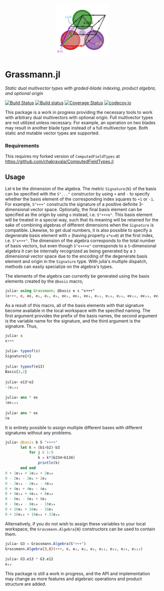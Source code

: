<p align="center">
  <img src="./docs/src/assets/logo.png" alt="Grassmann.jl"/>
</p>

# Grassmann.jl

*Static dual multivector types with graded-blade indexing, product algebra, and optional origin*

[![Build Status](https://travis-ci.org/chakravala/Grassmann.jl.svg?branch=master)](https://travis-ci.org/chakravala/Grassmann.jl)
[![Build status](https://ci.appveyor.com/api/projects/status/c36u0rgtm2rjcquk?svg=true)](https://ci.appveyor.com/project/chakravala/grassmann-jl)
[![Coverage Status](https://coveralls.io/repos/chakravala/Grassmann.jl/badge.svg?branch=master&service=github)](https://coveralls.io/github/chakravala/Grassmann.jl?branch=master)
[![codecov.io](http://codecov.io/github/chakravala/Grassmann.jl/coverage.svg?branch=master)](http://codecov.io/github/chakravala/Grassmann.jl?branch=master)

This package is a work in progress providing the necessary tools to work with arbitrary dual multivectors with optional origin. Full multivector types are not utilized unless necessary. For example, an operation on two blades may result in another blade type instead of a full multivector type. Both static and mutable vector types are supported.

### Requirements

This requires my forked version of `ComputedFieldTypes` at https://github.com/chakravala/ComputedFieldTypes.jl

## Usage

Let `N` be the dimension of the algebra. The metric `Signature{N}` of the basis can be specified with the `S"..."` constructor by using `+` and `-` to specify whether the basis element of the corresponding index squares to `+1` or `-1`.
For example, `S"+++"` constructs the signature of a positive definite 3-dimensional vector space.
Optionally, the final basis element can be specified as the origin by using `o` instead, i.e. `S"+++o"`.
This basis element will be treated in a special way, such that its meaning will be retained for the sake of combining algebras of different dimensions when the `Signature` is compatible.
Likewise, to get dual numbers, it is also possible to specify a degenerate basis element with `ϵ` (having property `ϵ*ϵ=0`) at the first index, i.e. `S"ϵ+++"`.
The dimension of the algebra corresponds to the total number of basis vectors, but even though `S"ϵ+++o"` corresponds to a `5`-dimensional algebra it can be internally recognized as being generated by a `3` dimensional vector space due to the encoding of the degenerate basis element and origin in the `Signature` type.
With julia's multiple dispatch, methods can easily specialize on the algebra's types.

The elements of the algebra can currently be generated using the basis elements created by the `@basis` macro,
```Julia
julia> using Grassmann; @basis e s "ϵ+++"
(ϵ+++, e, eϵ, e₁, e₂, e₃, eϵ₁, eϵ₂, eϵ₃, e₁₂, e₁₃, e₂₃, eϵ₁₂, eϵ₁₃, eϵ₂₃, e₁₂₃, eϵ₁₂₃)
```
As a result of this macro, all of the basis elements with that signature become available in the local workspace with the specified naming.
The first argument provides the prefix of the basis names, the second argument is the variable name for the signature, and the third argument is the signature. Thus,
```Julia
julia> s
ϵ+++

julia> typeof(s)
Signature{4}

julia> typeof(e13)
Basis{4,2}

julia> e13*e2
-1e₁₂₃

julia> ans * eϵ
1eϵ₁₂₃

julia> ans * eϵ
0e
```
It is entirely possible to assign multiple different bases with different signatures without any problems.
```Julia
julia> @basis b S "++++"
       let k = (b1+b2)-b3
           for j ∈ 1:9
               k = k*(b234+b134)
               println(k)
       end end
0 + 1e₁₄ + 1e₂₄ + 2e₃₄
0 - 2e₁ - 2e₂ + 2e₃
0 - 2e₁₄ - 2e₂₄ - 4e₃₄
0 + 4e₁ + 4e₂ - 4e₃
0 + 4e₁₄ + 4e₂₄ + 8e₃₄
0 - 8e₁ - 8e₂ + 8e₃
0 - 8e₁₄ - 8e₂₄ - 16e₃₄
0 + 16e₁ + 16e₂ - 16e₃
0 + 16e₁₄ + 16e₂₄ + 32e₃₄
```
Alternatively, if you do not wish to assign these variables to your local workspace, the `Grassmann.Algebra{N}` constructors can be used to contain them.
```Julia
julia> G3 = Grassmann.Algebra(S"+++")
Grassmann.Algebra{3,8}(+++, e, e₁, e₂, e₃, e₁₂, e₁₃, e₂₃, e₁₂₃)

julia> G3.e13 * G3.e12
e₂₃
```
This package is still a work in progress, and the API and implementation may change as more features and algebraic operations and product structure are added.
